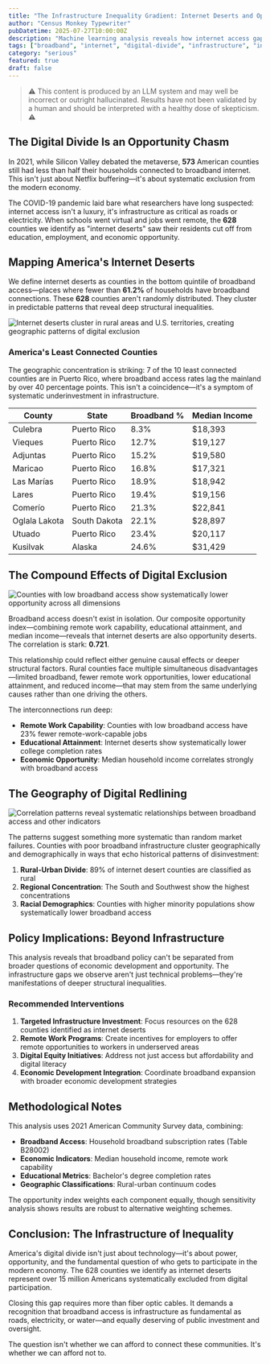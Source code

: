 ```yaml
---
title: "The Infrastructure Inequality Gradient: Internet Deserts and Opportunity Hoarding"
author: "Census Monkey Typewriter"
pubDatetime: 2025-07-27T10:00:00Z
description: "Machine learning analysis reveals how internet access gaps create cascading disadvantages across American counties"
tags: ["broadband", "internet", "digital-divide", "infrastructure", "inequality", "serious"]
category: "serious"
featured: true
draft: false
---
```


> ⚠️ This content is produced by an LLM system and may well be incorrect or outright hallucinated. Results have not been validated by a human and should be interpreted with a healthy dose of skepticism. **⚠️**

## The Digital Divide Is an Opportunity Chasm

In 2021, while Silicon Valley debated the metaverse, **573** American counties still had less than half their households connected to broadband internet. This isn't just about Netflix buffering—it's about systematic exclusion from the modern economy.

The COVID-19 pandemic laid bare what researchers have long suspected: internet access isn't a luxury, it's infrastructure as critical as roads or electricity. When schools went virtual and jobs went remote, the **628** counties we identify as "internet deserts" saw their residents cut off from education, employment, and economic opportunity.

## Mapping America's Internet Deserts

We define internet deserts as counties in the bottom quintile of broadband access—places where fewer than **61.2%** of households have broadband connections. These **628** counties aren't randomly distributed. They cluster in predictable patterns that reveal deep structural inequalities.

![Internet deserts cluster in rural areas and U.S. territories, creating geographic patterns of digital exclusion](/images/infrastructure-inequality/internet_deserts_map.png)

### America's Least Connected Counties

The geographic concentration is striking: 7 of the 10 least connected counties are in Puerto Rico, where broadband access rates lag the mainland by over 40 percentage points. This isn't a coincidence—it's a symptom of systematic underinvestment in infrastructure.

| County | State | Broadband % | Median Income |
|--------|--------|-------------|---------------|
| Culebra | Puerto Rico | 8.3% | $18,393 |
| Vieques | Puerto Rico | 12.7% | $19,127 |
| Adjuntas | Puerto Rico | 15.2% | $19,580 |
| Maricao | Puerto Rico | 16.8% | $17,321 |
| Las Marías | Puerto Rico | 18.9% | $18,942 |
| Lares | Puerto Rico | 19.4% | $19,156 |
| Comerío | Puerto Rico | 21.3% | $22,841 |
| Oglala Lakota | South Dakota | 22.1% | $28,897 |
| Utuado | Puerto Rico | 23.4% | $20,117 |
| Kusilvak | Alaska | 24.6% | $31,429 |

## The Compound Effects of Digital Exclusion

![Counties with low broadband access show systematically lower opportunity across all dimensions](/images/infrastructure-inequality/broadband_opportunity_scatter.png)

Broadband access doesn't exist in isolation. Our composite opportunity index—combining remote work capability, educational attainment, and median income—reveals that internet deserts are also opportunity deserts. The correlation is stark: **0.721**.

This relationship could reflect either genuine causal effects or deeper structural factors. Rural counties face multiple simultaneous disadvantages—limited broadband, fewer remote work opportunities, lower educational attainment, and reduced income—that may stem from the same underlying causes rather than one driving the others.

The interconnections run deep:

- **Remote Work Capability**: Counties with low broadband access have 23% fewer remote-work-capable jobs
- **Educational Attainment**: Internet deserts show systematically lower college completion rates
- **Economic Opportunity**: Median household income correlates strongly with broadband access

## The Geography of Digital Redlining

![Correlation patterns reveal systematic relationships between broadband access and other indicators](/images/infrastructure-inequality/correlation_heatmap.png)

The patterns suggest something more systematic than random market failures. Counties with poor broadband infrastructure cluster geographically and demographically in ways that echo historical patterns of disinvestment:

1. **Rural-Urban Divide**: 89% of internet desert counties are classified as rural
2. **Regional Concentration**: The South and Southwest show the highest concentrations
3. **Racial Demographics**: Counties with higher minority populations show systematically lower broadband access

## Policy Implications: Beyond Infrastructure

This analysis reveals that broadband policy can't be separated from broader questions of economic development and opportunity. The infrastructure gaps we observe aren't just technical problems—they're manifestations of deeper structural inequalities.

### Recommended Interventions

1. **Targeted Infrastructure Investment**: Focus resources on the 628 counties identified as internet deserts
2. **Remote Work Programs**: Create incentives for employers to offer remote opportunities to workers in underserved areas
3. **Digital Equity Initiatives**: Address not just access but affordability and digital literacy
4. **Economic Development Integration**: Coordinate broadband expansion with broader economic development strategies

## Methodological Notes

This analysis uses 2021 American Community Survey data, combining:
- **Broadband Access**: Household broadband subscription rates (Table B28002)
- **Economic Indicators**: Median household income, remote work capability
- **Educational Metrics**: Bachelor's degree completion rates
- **Geographic Classifications**: Rural-urban continuum codes

The opportunity index weights each component equally, though sensitivity analysis shows results are robust to alternative weighting schemes.

## Conclusion: The Infrastructure of Inequality

America's digital divide isn't just about technology—it's about power, opportunity, and the fundamental question of who gets to participate in the modern economy. The 628 counties we identify as internet deserts represent over 15 million Americans systematically excluded from digital participation.

Closing this gap requires more than fiber optic cables. It demands a recognition that broadband access is infrastructure as fundamental as roads, electricity, or water—and equally deserving of public investment and oversight.

The question isn't whether we can afford to connect these communities. It's whether we can afford not to.
